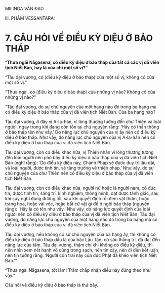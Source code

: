 MILINDA VẤN ĐẠO

III. PHẨM VESSANTARA:

# 7. CÂU HỎI VỀ ĐIỀU KỲ DIỆU Ở BẢO THÁP

“**Thưa ngài Nāgasena, có điều kỳ diệu ở bảo tháp của tất cả các vị đã viên tịch Niết Bàn, hay là của chỉ một số vị?”**

“Tâu đại vương, có (điều kỳ diệu ở bảo tháp) của một số vị, không có của một số vị.”

“Thưa ngài, có (điều kỳ diệu ở bảo tháp) của những vị nào? Không có của những vị nào?”

“Tâu đại vương, do sự chú nguyện của một hạng nào đó trong ba hạng mà có điều kỳ diệu ở bảo tháp của vị đã viên tịch Niết Bàn. Của ba hạng nào?

Tâu đại vương, ở đây vị A-la-hán, vì lòng thương tưởng đến chư Thiên và loài người, ngay trong khi đang còn tồn tại chú nguyện rằng: ‘Hãy có thần thông ở bảo tháp tên như vầy.’ Do năng lực chú nguyện của vị ấy nên có điều kỳ diệu ở bảo tháp. Như vậy, do năng lực chú nguyện của vị A-la-hán nên có điều kỳ diệu ở bảo tháp của vị đã viên tịch Niết Bàn.

Tâu đại vương, còn có điều khác nữa, vị Thiên nhân vì lòng thương tưởng đến loài người nên phô bày điều kỳ diệu ở bảo tháp của vị đã viên tịch Niết Bàn (nghĩ rằng): ‘Do điều kỳ diệu này, Chánh Pháp sẽ được duy trì lâu dài, và loài người, được tịnh tín, sẽ tăng trưởng về thiện pháp.’ Như vậy, do sự chú nguyện của chư Thiên nên có điều kỳ diệu ở bảo tháp của vị đã viên tịch Niết Bàn.

Tâu đại vương, còn có điều khác nữa, người nữ hoặc là người nam, có đức tin, được tịnh tín, sáng trí, kinh nghiệm, thông minh, đạt được tánh giác, sau khi suy nghĩ đúng đường lối, sau khi quyết định rồi đem vật thơm, hoặc tràng hoa, hoặc vải vóc, hoặc bất cứ vật gì để ở ngôi bảo tháp (nguyện rằng): ‘Hãy là có tên như vầy.’ Như vậy, do năng lực quyết định của loài người nên có điều kỳ diệu ở bảo tháp của vị đã viên tịch Niết Bàn. Tâu đại vương, do năng lực chú nguyện của một hạng nào đó trong ba hạng mà có điều kỳ diệu ở bảo tháp của vị đã viên tịch Niết Bàn.

Tâu đại vương, nếu không có sự chú nguyện của ba hạng ấy, thì không có điều kỳ diệu ở bảo tháp dầu là của bậc Lậu Tận, có sáu thắng trí, đã đạt đến năng lực của tâm. Tâu đại vương, thậm chí khi không có điều kỳ diệu, thì nên nhìn xem nết hạnh vô cùng trong sạch, nên tin cậy, nên đi đến kết luận, nên tin tưởng rằng: ‘Người con trai này của đức Phật đã khéo viên tịch Niết Bàn.’”

“Thưa ngài Nāgasena, tốt lắm! Trẫm chấp nhận điều này đúng theo như vậy.”

Câu hỏi về điều kỳ diệu ở bảo tháp là thứ bảy.
